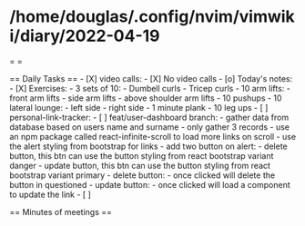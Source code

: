 # /home/douglas/.config/nvim/vimwiki/diary/2022-04-19

=   =

== Daily Tasks ==
        - [X] video calls:
                - [X] No video calls
        - [o] Today's notes:
                - [X] Exercises:
									- 3 sets of 10:
										- Dumbell curls
										- Tricep curls
									- 10 arm lifts:
										- front arm lifts
										- side arm lifts
										- above shoulder arm lifts
									- 10 pushups
									- 10 lateral lounge:
										- left side
										- right side
									- 1 minute plank
									- 10 leg ups
								- [ ] personal-link-tracker:
									- [ ]  feat/user-dashboard branch:
										- gather data from database based on users name and surname
										- only gather 3 records
										- use an npm package called react-infinite-scroll to load more links on scroll
										- use the alert styling from bootstrap for links
										- add two button on alert:
											- delete button, this btn can use the button styling from react bootstrap variant danger
											- update button, this btn can use the button styling from react bootstrap variant primary
										- delete button:
											- once clicked will delete the button in questioned
										- update button:
											- once clicked will load a component to update the link
        - [ ]

== Minutes of meetings ==


